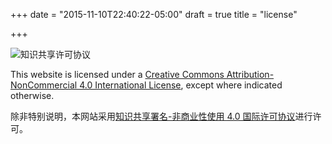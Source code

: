 +++
date = "2015-11-10T22:40:22-05:00"
draft = true
title = "license"

+++

![知识共享许可协议](https://i.creativecommons.org/l/by-nc/4.0/88x31.png)

This website is licensed under a [Creative Commons Attribution-NonCommercial 4.0 International License](http://creativecommons.org/licenses/by-nc/4.0/), except where indicated otherwise.

除非特别说明，本网站采用[知识共享署名-非商业性使用 4.0 国际许可协议](http://creativecommons.org/licenses/by-nc/4.0/)进行许可。